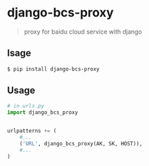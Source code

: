 django-bcs-proxy
================

> proxy for baidu cloud service with django


Isage
-----

```Bash
$ pip install django-bcs-proxy
```


Usage
-----

```Python
# in urls.py
import django_bcs_proxy


urlpatterns += (
	#...
	('URL', django_bcs_proxy(AK, SK, HOST)),
	#...
)
```

